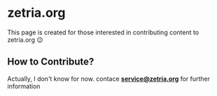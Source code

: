 # zetria.org

This page is created for those interested in contributing content to zetria.org 😉

## How to Contribute?

Actually, I don't know for now. contace **service@zetria.org** for further information
